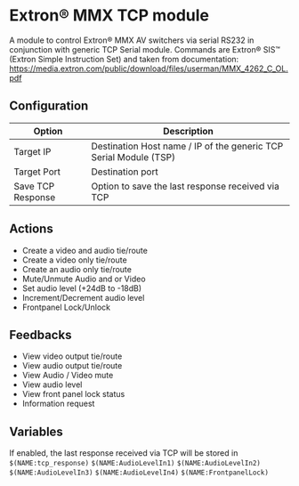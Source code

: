 # Extron® MMX TCP module

A module to control Extron® MMX AV switchers via serial RS232 in conjunction with generic TCP Serial module.
Commands are Extron® SIS™ (Extron Simple Instruction Set) and taken from documentation:
https://media.extron.com/public/download/files/userman/MMX_4262_C_OL.pdf

## Configuration

| Option                | Description                                                      |
| --------------------- | ---------------------------------------------------------------- |
| Target IP             | Destination Host name / IP of the generic TCP Serial Module (TSP)|
| Target Port           | Destination port                                                 |
| Save TCP Response     | Option to save the last response received via TCP                |

## Actions

- Create a video and audio tie/route
- Create a video only tie/route
- Create an audio only tie/route
- Mute/Unmute Audio and or Video
- Set audio level (+24dB to -18dB)
- Increment/Decrement audio level
- Frontpanel Lock/Unlock

## Feedbacks
- View video output tie/route
- View audio output tie/route
- View Audio / Video mute
- View audio level
- View front panel lock status
- Information request

## Variables

If enabled, the last response received via TCP will be stored in `$(NAME:tcp_response)`
`$(NAME:AudioLevelIn1)`
`$(NAME:AudioLevelIn2)`
`$(NAME:AudioLevelIn3)`
`$(NAME:AudioLevelIn4)`
`$(NAME:FrontpanelLock)`